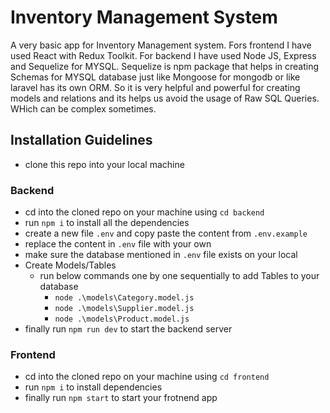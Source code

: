 # Inventory Management System

A very basic app for Inventory Management system. Fors frontend I have used React with Redux Toolkit. For backend I have used Node JS, Express and Sequelize for MYSQL. Sequelize is npm package that helps in creating Schemas for MYSQL database just like Mongoose for mongodb or like laravel has its own ORM. So it is very helpful and powerful for creating models and relations and its helps us avoid the usage of Raw SQL Queries. WHich can be complex sometimes.

## Installation Guidelines

- clone this repo into your local machine

### Backend

- cd into the cloned repo on your machine using `cd backend`
- run `npm i` to install all the dependencies
- create a new file `.env` and copy paste the content from `.env.example`
- replace the content in `.env` file with your own
- make sure the database mentioned in `.env` file exists on your local
- Create Models/Tables
  - run below commands one by one sequentially to add Tables to your database
    - `node .\models\Category.model.js`
    - `node .\models\Supplier.model.js`
    - `node .\models\Product.model.js`
- finally run `npm run dev` to start the backend server

### Frontend

- cd into the cloned repo on your machine using `cd frontend`
- run `npm i` to install dependencies
- finally run `npm start` to start your frotnend app
